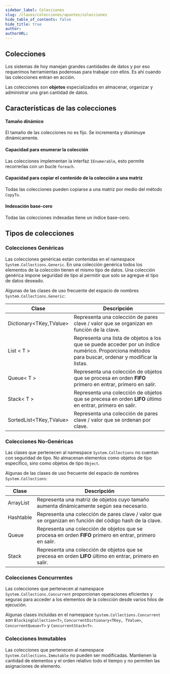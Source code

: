 ```yaml
---
sidebar_label: Colecciones
slug: /clases/colecciones/apuntes/colecciones
hide_table_of_contents: false
hide_title: true
author: 
authorURL: 
---
```

## Colecciones
Los sistemas de hoy manejan grandes cantidades de datos y por eso requerimos herramientas poderosas para trabajar con ellos. Es ahí cuando las colecciones entran en acción.

Las colecciones son **objetos** especializados en almacenar, organizar y administrar una gran cantidad de datos. 

## Características de las colecciones
#### Tamaño dinámico
El tamaño de las colecciones no es fijo. Se incrementa y disminuye dinámicamente.

#### Capacidad para enumerar la colección
Las colecciones implementan la interfaz `IEnumerable`, esto permite recorrerlas con un bucle `foreach`.

#### Capacidad para copiar el contenido de la colección a una matriz
Todas las colecciones pueden copiarse a una matriz por medio del método `CopyTo`.

#### Indexación base-cero 
Todas las colecciones indexadas tiene un índice base-cero.

## Tipos de colecciones
### Colecciones Genéricas
Las colecciones genéricas están contenidas en el namespace `System.Collections.Generic`. En una colección genérica todos los elementos de la colección tienen el mismo tipo de datos. Una colección genérica impone seguridad de tipo al permitir que solo se agregue el tipo de datos deseado.

Algunas de las clases de uso frecuente del espacio de nombres `System.Collections.Generic`:

|Clase|Descripción|
|--|--|
|Dictionary<TKey,TValue>|Representa una colección de pares clave / valor que se organizan en función de la clave.|
|List < T >|Representa una lista de objetos a los que se puede acceder por un índice numérico. Proporciona métodos para buscar, ordenar y modificar la listas.|
|Queue< T >|Representa una colección de objetos que se procesa en orden **FIFO** primero en entrar, primero en salir.|
|Stack< T >|Representa una colección de objetos que se precesa en orden **LIFO**  último en entrar, primero en salir.|
|SortedList<TKey,TValue>|Representa una colección de pares clave / valor que se ordenan por clave.|

### Colecciones No-Genéricas
Las clases que pertenecen al namespace `System.Collections` no cuentan con seguridad de tipo. No almacenan elementos como objetos de tipo específico, sino como objetos de tipo `Object`.

Algunas de las clases de uso frecuente del espacio de nombres `System.Collections`:

|Clase|Descripción|
|--|--|
|ArrayList|Representa una matriz de objetos cuyo tamaño aumenta dinámicamente según sea necesario.|
|Hashtable|Representa una colección de pares clave / valor que se organizan en función del código hash de la clave.|
|Queue|Representa una colección de objetos que se procesa en orden **FIFO** primero en entrar, primero en salir.|
|Stack|Representa una colección de objetos que se precesa en orden **LIFO**  último en entrar, primero en salir. |

### Colecciones Concurrentes
Las colecciones que pertenecen al namespace `System.Collections.Concurrent` proporcionan operaciones eficientes y seguras para acceder a los elementos de la colección desde varios hilos de ejecución.

Algunas clases incluidas en el namespace `System.Collections.Concurrent` son `BlockingCollection<T>`, `ConcurrentDictionary<TKey, TValue>`, `ConcurrentQueue<T>` y `ConcurrentStack<T>`.

### Colecciones Inmutables
Las colecciones que pertenecen al namespace `System.Collections.Immutable` no pueden ser modificadas. Mantienen la cantidad de elementos y el orden relativo todo el tiempo y no permiten las asignaciones de elemento. 
